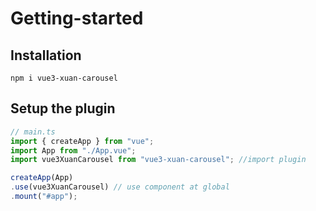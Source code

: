 # Getting-started
## Installation

```vue
npm i vue3-xuan-carousel
```
## Setup the plugin
```javascript
// main.ts
import { createApp } from "vue";
import App from "./App.vue";
import vue3XuanCarousel from "vue3-xuan-carousel"; //import plugin

createApp(App)
.use(vue3XuanCarousel) // use component at global
.mount("#app");
```